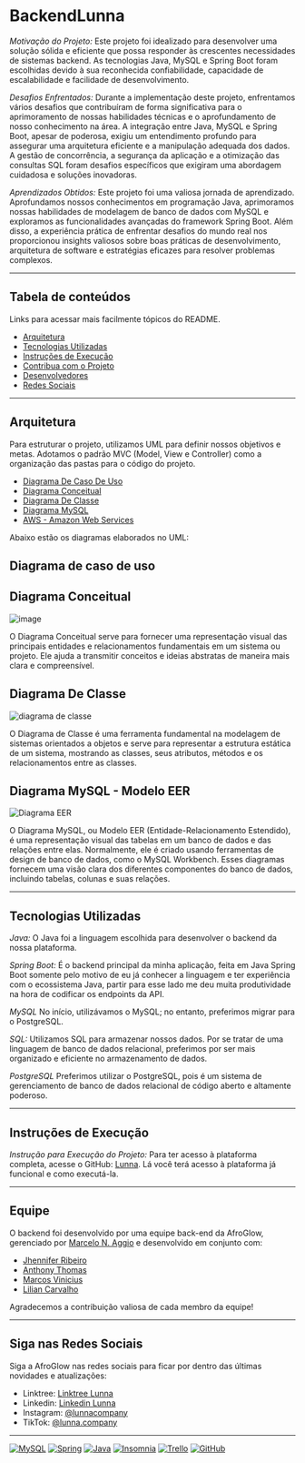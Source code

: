 # BackendLunna

*Motivação do Projeto:*
Este projeto foi idealizado para desenvolver uma solução sólida e eficiente que possa responder às crescentes necessidades de sistemas backend. As tecnologias Java, MySQL e Spring Boot foram escolhidas devido à sua reconhecida confiabilidade, capacidade de escalabilidade e facilidade de desenvolvimento.

*Desafios Enfrentados:*
Durante a implementação deste projeto, enfrentamos vários desafios que contribuíram de forma significativa para o aprimoramento de nossas habilidades técnicas e o aprofundamento de nosso conhecimento na área. A integração entre Java, MySQL e Spring Boot, apesar de poderosa, exigiu um entendimento profundo para assegurar uma arquitetura eficiente e a manipulação adequada dos dados. A gestão de concorrência, a segurança da aplicação e a otimização das consultas SQL foram desafios específicos que exigiram uma abordagem cuidadosa e soluções inovadoras.

*Aprendizados Obtidos:*
Este projeto foi uma valiosa jornada de aprendizado. Aprofundamos nossos conhecimentos em programação Java, aprimoramos nossas habilidades de modelagem de banco de dados com MySQL e exploramos as funcionalidades avançadas do framework Spring Boot. Além disso, a experiência prática de enfrentar desafios do mundo real nos proporcionou insights valiosos sobre boas práticas de desenvolvimento, arquitetura de software e estratégias eficazes para resolver problemas complexos.

<hr>

## Tabela de conteúdos

Links para acessar mais facilmente tópicos do README.

- [Arquitetura](#arquitetura)
- [Tecnologias Utilizadas](#tecnologias-utilizadas)
- [Instruções de Execução](#instruções-de-execução)
- [Contribua com o Projeto](#contribua-com-o-projeto)
- [Desenvolvedores](#Equipe)
- [Redes Sociais](#Siga-nas-Redes-Sociais)

<hr>

## Arquitetura

Para estruturar o projeto, utilizamos UML para definir nossos objetivos e metas. Adotamos o padrão MVC (Model, View e Controller) como a organização das pastas para o código do projeto.

- [Diagrama De Caso De Uso](#Diagrama-de-caso-de-uso)
- [Diagrama Conceitual](#Diagrama-Conceitual)
- [Diagrama De Classe](#Diagrama-De-Classe)
- [Diagrama MySQL](#Diagrama-MySQL)
- [AWS - Amazon Web Services](#AWS)

Abaixo estão os diagramas elaborados no UML:

## Diagrama de caso de uso

## Diagrama Conceitual

![image](https://github.com/AfroGlow/BackendAfroGlow/assets/111551364/451e3da9-7b74-4467-a73a-0db4b3040d04)

O Diagrama Conceitual serve para fornecer uma representação visual das principais entidades e relacionamentos fundamentais em um sistema ou projeto. Ele ajuda a transmitir conceitos e ideias abstratas de maneira mais clara e compreensível.

## Diagrama De Classe

![diagrama de classe](https://github.com/LunnaCompany/BackendLunna/assets/147529312/665f127b-e874-4bc5-9c42-bede2aa7c9a3)

O Diagrama de Classe é uma ferramenta fundamental na modelagem de sistemas orientados a objetos e serve para representar a estrutura estática de um sistema, mostrando as classes, seus atributos, métodos e os relacionamentos entre as classes. 

## Diagrama MySQL - Modelo EER

![Diagrama EER](https://github.com/LunnaCompany/BackendLunna/assets/147529312/6c8e1259-9d03-4d76-90cc-2502a941851f)


O Diagrama MySQL, ou Modelo EER (Entidade-Relacionamento Estendido), é uma representação visual das tabelas em um banco de dados e das relações entre elas. Normalmente, ele é criado usando ferramentas de design de banco de dados, como o MySQL Workbench. Esses diagramas fornecem uma visão clara dos diferentes componentes do banco de dados, incluindo tabelas, colunas e suas relações.

<hr>

## Tecnologias Utilizadas

*Java:*
O Java foi a linguagem escolhida para desenvolver o backend da nossa plataforma.

*Spring Boot:*
É o backend principal da minha aplicação, feita em Java Spring Boot somente pelo motivo de eu já conhecer a linguagem e ter experiência com o ecossistema Java, partir para esse lado me deu muita produtividade na hora de codificar os endpoints da API.

*MySQL*
No início, utilizávamos o MySQL; no entanto, preferimos migrar para o PostgreSQL.

*SQL:*
Utilizamos SQL para armazenar nossos dados. Por se tratar de uma linguagem de banco de dados relacional, preferimos por ser mais organizado e eficiente no armazenamento de dados.

*PostgreSQL*
Preferimos utilizar o PostgreSQL, pois é um sistema de gerenciamento de banco de dados relacional de código aberto e altamente poderoso.

<hr>

## Instruções de Execução

*Instrução para Execução do Projeto:*
Para ter acesso à plataforma completa, acesse o GitHub: [Lunna](https://github.com/LunnaCompany).
Lá você terá acesso à plataforma já funcional e como executá-la.

<hr>

## Equipe
O backend foi desenvolvido por uma equipe back-end da AfroGlow, gerenciado por [Marcelo N. Aggio](https://github.com/MarceloAggio) e desenvolvido em conjunto com:

- [Jhennifer Ribeiro](https://github.com/JheniferRibeiro)
- [Anthony Thomas](https://github.com/anthonythom)
- [Marcos Vinicius](https://github.com/ViniciusV4)
- [Lilian Carvalho](https://github.com/Lilian-Carvalho25)
  
Agradecemos a contribuição valiosa de cada membro da equipe!

<hr>

## Siga nas Redes Sociais

Siga a AfroGlow nas redes sociais para ficar por dentro das últimas novidades e atualizações:

- Linktree: [Linktree Lunna](https://linktr.ee/lunnacompany)
- Linkedin: [Linkedin Lunna](https://www.linkedin.com/company/lunnacompany)
- Instagram: [@lunnacompany](https://www.instagram.com/lunnacompany/)
- TikTok: [@lunna.company](https://www.tiktok.com/@lunna.company)

<hr>

[![MySQL](https://img.shields.io/badge/mysql-%23000.svg?style=for-the-badge&logo=mysql&logoColor=white)]()
[![Spring](https://img.shields.io/badge/spring-%236DB33F.svg?style=for-the-badge&logo=spring&logoColor=white)]()
[![Java](https://img.shields.io/badge/java-%23ED8B00.svg?style=for-the-badge&logo=openjdk&logoColor=white)]()
[![Insomnia](https://img.shields.io/badge/Insomnia-purple?style=for-the-badge&logo=insomnia&logoColor=white)]()
[![Trello](https://img.shields.io/badge/Trello-%23026AA7.svg?style=for-the-badge&logo=Trello&logoColor=white)]()
[![GitHub](https://img.shields.io/badge/github-%23121011.svg?style=for-the-badge&logo=github&logoColor=white)]()
